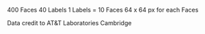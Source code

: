 400 Faces
40 Labels
1 Labels = 10 Faces
64 x 64 px for each Faces


Data credit to AT&T Laboratories Cambridge
